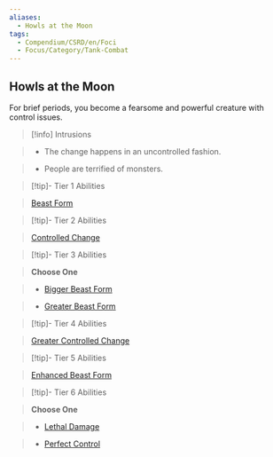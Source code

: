 ```yaml
---
aliases:
  - Howls at the Moon
tags:
  - Compendium/CSRD/en/Foci
  - Focus/Category/Tank-Combat
---
```

  
    
## Howls at the Moon    
For brief periods, you become a fearsome and powerful creature with control issues.    
  
>[!info] Intrusions    
>- The change happens in an uncontrolled fashion.    
>- People are terrified of monsters.    
  
  
>[!tip]- Tier 1 Abilities    
> [Beast Form](Beast-Form.md)    
  
  
>[!tip]- Tier 2 Abilities    
> [Controlled Change](Controlled-Change.md)    
  
  
>[!tip]- Tier 3 Abilities    
> **Choose One**    
>- [Bigger Beast Form](Bigger-Beast-Form.md)    
>- [Greater Beast Form](Greater-Beast-Form.md)    
  
  
>[!tip]- Tier 4 Abilities    
> [Greater Controlled Change](Greater-Controlled-Change.md)    
  
  
>[!tip]- Tier 5 Abilities    
> [Enhanced Beast Form](Enhanced-Beast-Form.md)    
  
  
>[!tip]- Tier 6 Abilities    
> **Choose One**    
>- [Lethal Damage](Lethal-Damage.md)    
>- [Perfect Control](Perfect-Control.md)